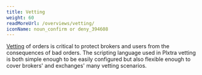 ```yaml
---
title: Vetting
weight: 60
readMoreUrl: /overviews/vetting/
iconName: noun_confirm or deny_394608
---
```


[Vetting](/overviews/vetting/) of orders is critical to protect brokers and users from the consequences of bad orders. The scripting language used in Plxtra vetting is both simple enough to be easily configured but also flexible enough to cover brokers' and exchanges' many vetting scenarios.
